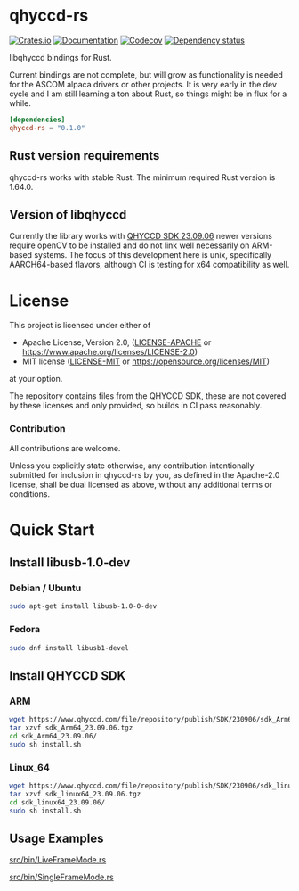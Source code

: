 # qhyccd-rs
[![Crates.io](https://img.shields.io/crates/v/libqhyccd.svg)](https://crates.io/crates/qhyccd-rs)
[![Documentation](https://docs.rs/qhyccd-rs/badge.svg)](https://docs.rs/qhyccd-rs/)
[![Codecov](https://codecov.io/github/ivonnyssen/qhyccd-rs/coverage.svg?branch=main)](https://codecov.io/gh/ivonnyssen/qhyccd-rs)
[![Dependency status](https://deps.rs/repo/github/ivonnyssen/qhyccd-rs/status.svg)](https://deps.rs/repo/github/ivonnyssen/qhyccd-rs)

libqhyccd bindings for Rust.

Current bindings are not complete, but will grow as functionality is needed for the ASCOM alpaca drivers or other projects. It is very early in the dev cycle and I am still learning a ton about Rust, so things might be in flux for a while.

```toml
[dependencies]
qhyccd-rs = "0.1.0"
```

## Rust version requirements

qhyccd-rs works with stable Rust. The minimum required Rust version is 1.64.0.

## Version of libqhyccd

Currently the library works with  [QHYCCD SDK 23.09.06](https://www.qhyccd.com/html/prepub/log_en.html#!log_en.md#23.09.06) newer versions require openCV to be installed and do not link well necessarily on ARM-based systems. The focus of this development here is unix, specifically AARCH64-based flavors, although CI is testing for x64 compatibility as well.

# License

This project is licensed under either of

 * Apache License, Version 2.0, ([LICENSE-APACHE](LICENSE-APACHE) or
   https://www.apache.org/licenses/LICENSE-2.0)
 * MIT license ([LICENSE-MIT](LICENSE-MIT) or
   https://opensource.org/licenses/MIT)

at your option.

The repository contains files from the QHYCCD SDK, these are not covered by these licenses and only provided, so builds in CI pass reasonably.

### Contribution

All contributions are welcome.

Unless you explicitly state otherwise, any contribution intentionally submitted
for inclusion in qhyccd-rs by you, as defined in the Apache-2.0 license, shall be
dual licensed as above, without any additional terms or conditions.

# Quick Start

## Install libusb-1.0-dev 

### Debian / Ubuntu
```sh
sudo apt-get install libusb-1.0-0-dev
```

### Fedora
```sh
sudo dnf install libusb1-devel
```

## Install QHYCCD SDK

### ARM
```sh
wget https://www.qhyccd.com/file/repository/publish/SDK/230906/sdk_Arm64_23.09.06.tgz
tar xzvf sdk_Arm64_23.09.06.tgz 
cd sdk_Arm64_23.09.06/
sudo sh install.sh 
```

### Linux_64
```sh
wget https://www.qhyccd.com/file/repository/publish/SDK/230906/sdk_linux64_23.09.06.tgz
tar xzvf sdk_linux64_23.09.06.tgz
cd sdk_linux64_23.09.06/
sudo sh install.sh 
```

## Usage Examples
[src/bin/LiveFrameMode.rs](https://github.com/ivonnyssen/qhyccd-rs/blob/main/src/bin/LiveFrameMode.rs)

[src/bin/SingleFrameMode.rs](https://github.com/ivonnyssen/qhyccd-rs/blob/main/src/bin/SingleFrameMode.rs)